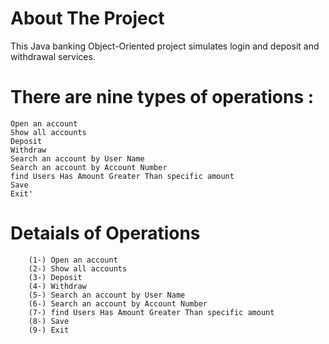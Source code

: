 # About The Project

This Java banking Object-Oriented project simulates login and deposit and withdrawal services.

# There are nine types of operations :

    Open an account
    Show all accounts
    Deposit
    Withdraw
    Search an account by User Name
    Search an account by Account Number
    find Users Has Amount Greater Than specific amount
    Save
    Exit'
    
# Detaials of Operations

		(1-) Open an account
		(2-) Show all accounts
		(3-) Deposit
		(4-) Withdraw
		(5-) Search an account by User Name
		(6-) Search an account by Account Number
		(7-) find Users Has Amount Greater Than specific amount
		(8-) Save
		(9-) Exit
